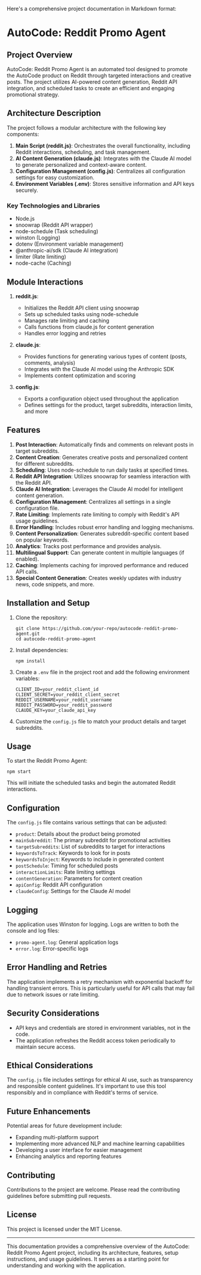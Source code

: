 Here's a comprehensive project documentation in Markdown format:

# AutoCode: Reddit Promo Agent

## Project Overview

AutoCode: Reddit Promo Agent is an automated tool designed to promote the AutoCode product on Reddit through targeted interactions and creative posts. The project utilizes AI-powered content generation, Reddit API integration, and scheduled tasks to create an efficient and engaging promotional strategy.

## Architecture Description

The project follows a modular architecture with the following key components:

1. **Main Script (reddit.js)**: Orchestrates the overall functionality, including Reddit interactions, scheduling, and task management.
2. **AI Content Generation (claude.js)**: Integrates with the Claude AI model to generate personalized and context-aware content.
3. **Configuration Management (config.js)**: Centralizes all configuration settings for easy customization.
4. **Environment Variables (.env)**: Stores sensitive information and API keys securely.

### Key Technologies and Libraries

- Node.js
- snoowrap (Reddit API wrapper)
- node-schedule (Task scheduling)
- winston (Logging)
- dotenv (Environment variable management)
- @anthropic-ai/sdk (Claude AI integration)
- limiter (Rate limiting)
- node-cache (Caching)

## Module Interactions

1. **reddit.js**:
   - Initializes the Reddit API client using snoowrap
   - Sets up scheduled tasks using node-schedule
   - Manages rate limiting and caching
   - Calls functions from claude.js for content generation
   - Handles error logging and retries

2. **claude.js**:
   - Provides functions for generating various types of content (posts, comments, analysis)
   - Integrates with the Claude AI model using the Anthropic SDK
   - Implements content optimization and scoring

3. **config.js**:
   - Exports a configuration object used throughout the application
   - Defines settings for the product, target subreddits, interaction limits, and more

## Features

1. **Post Interaction**: Automatically finds and comments on relevant posts in target subreddits.
2. **Content Creation**: Generates creative posts and personalized content for different subreddits.
3. **Scheduling**: Uses node-schedule to run daily tasks at specified times.
4. **Reddit API Integration**: Utilizes snoowrap for seamless interaction with the Reddit API.
5. **Claude AI Integration**: Leverages the Claude AI model for intelligent content generation.
6. **Configuration Management**: Centralizes all settings in a single configuration file.
7. **Rate Limiting**: Implements rate limiting to comply with Reddit's API usage guidelines.
8. **Error Handling**: Includes robust error handling and logging mechanisms.
9. **Content Personalization**: Generates subreddit-specific content based on popular keywords.
10. **Analytics**: Tracks post performance and provides analysis.
11. **Multilingual Support**: Can generate content in multiple languages (if enabled).
12. **Caching**: Implements caching for improved performance and reduced API calls.
13. **Special Content Generation**: Creates weekly updates with industry news, code snippets, and more.

## Installation and Setup

1. Clone the repository:
   ```
   git clone https://github.com/your-repo/autocode-reddit-promo-agent.git
   cd autocode-reddit-promo-agent
   ```

2. Install dependencies:
   ```
   npm install
   ```

3. Create a `.env` file in the project root and add the following environment variables:
   ```
   CLIENT_ID=your_reddit_client_id
   CLIENT_SECRET=your_reddit_client_secret
   REDDIT_USERNAME=your_reddit_username
   REDDIT_PASSWORD=your_reddit_password
   CLAUDE_KEY=your_claude_api_key
   ```

4. Customize the `config.js` file to match your product details and target subreddits.

## Usage

To start the Reddit Promo Agent:

```
npm start
```

This will initiate the scheduled tasks and begin the automated Reddit interactions.

## Configuration

The `config.js` file contains various settings that can be adjusted:

- `product`: Details about the product being promoted
- `mainSubreddit`: The primary subreddit for promotional activities
- `targetSubreddits`: List of subreddits to target for interactions
- `keywordsToTrack`: Keywords to look for in posts
- `keywordsToInject`: Keywords to include in generated content
- `postSchedule`: Timing for scheduled posts
- `interactionLimits`: Rate limiting settings
- `contentGeneration`: Parameters for content creation
- `apiConfig`: Reddit API configuration
- `claudeConfig`: Settings for the Claude AI model

## Logging

The application uses Winston for logging. Logs are written to both the console and log files:

- `promo-agent.log`: General application logs
- `error.log`: Error-specific logs

## Error Handling and Retries

The application implements a retry mechanism with exponential backoff for handling transient errors. This is particularly useful for API calls that may fail due to network issues or rate limiting.

## Security Considerations

- API keys and credentials are stored in environment variables, not in the code.
- The application refreshes the Reddit access token periodically to maintain secure access.

## Ethical Considerations

The `config.js` file includes settings for ethical AI use, such as transparency and responsible content guidelines. It's important to use this tool responsibly and in compliance with Reddit's terms of service.

## Future Enhancements

Potential areas for future development include:

- Expanding multi-platform support
- Implementing more advanced NLP and machine learning capabilities
- Developing a user interface for easier management
- Enhancing analytics and reporting features

## Contributing

Contributions to the project are welcome. Please read the contributing guidelines before submitting pull requests.

## License

This project is licensed under the MIT License.

---

This documentation provides a comprehensive overview of the AutoCode: Reddit Promo Agent project, including its architecture, features, setup instructions, and usage guidelines. It serves as a starting point for understanding and working with the application.